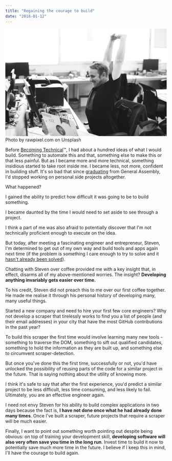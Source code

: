 ```yaml
---
title: "Regaining the courage to build"
date: "2018-01-12"
---
```


![guy with courage to build hands in the air smiling](images/rawpixel-com-284730.jpg) Photo by rawpixel.com on Unsplash

Before [Becoming Technical](/2016-08-15-entering-digital-jungle/)™, I had about a hundred ideas of what I would build. Something to automate this and that, something else to make this or that less painful. But as I became more and more technical, something insidious started to take root inside me. I became less, not more, confident in building stuff. It's so bad that since [graduating](/2017-03-12-general-assembly-singapore-review/) from General Assembly, I'd stopped working on personal side projects altogether.

What happened?

I gained the ability to predict how difficult it was going to be to build something.

I became daunted by the time I would need to set aside to see through a project.

I think a part of me was also afraid to potentially discover that I'm not technically proficient enough to execute on the idea.

But today, after meeting a fascinating engineer and entrepreneur, Steven, I'm determined to get out of my own way and build tools and apps again next time (if the problem is something I care enough to try to solve and it [hasn't already been solved](/2018-01-03-temptation-to-just-build-stuff/)).

Chatting with Steven over coffee provided me with a key insight that, in effect, disarms all of my above-mentioned worries. The insight? **Developing anything invariably gets easier over time.**

To his credit, Steven did not preach this to me over our first coffee together. He made me realise it through his personal history of developing many, many useful things.

Started a new company and need to hire your first few core engineers? Why not develop a scraper that tirelessly works to find you a list of people (and their email addresses) in your city that have the most GitHub contributions in the past year?

To build this scraper the first time would involve learning many new tools - something to traverse the DOM, something to sift out qualified candidates, something to hold the information as they are built up, and something else to circumvent scraper-detection.

But once you've done this the first time, successfully or not, you'd have unlocked the possibility of reusing parts of the code for a similar project in the future. That is saying nothing about the utility of knowing more.

I think it's safe to say that after the first experience, you'd predict a similar project to be less difficult, less time consuming, and less likely to fail. Ultimately, you are an effective engineer again.

I need not envy Steven for his ability to build complex applications in two days because the fact is, **I have not done once what he had already done many times**. Once I've built a scraper, future projects that require a scraper will be much easier.

Finally, I want to point out something worth pointing out despite being obvious: on top of training your development skill, **developing software will also very often save you time in the long run**. Invest time to build it now to potentially save much more time in the future. I believe if I keep this in mind, I'll have the courage to build again.
